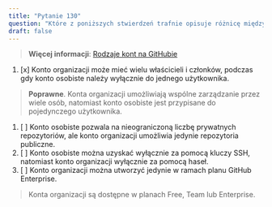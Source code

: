 ```yaml
---
title: "Pytanie 130"  
question: "Które z poniższych stwierdzeń trafnie opisuje różnicę między kontami osobistymi a kontami organizacji na GitHubie?"  
draft: false  
---
```


> **Więcej informacji**: [Rodzaje kont na GitHubie](https://docs.github.com/en/get-started/learning-about-github/types-of-github-accounts)

1. [x] Konto organizacji może mieć wielu właścicieli i członków, podczas gdy konto osobiste należy wyłącznie do jednego użytkownika.  
  > **Poprawne**. Konta organizacji umożliwiają wspólne zarządzanie przez wiele osób, natomiast konto osobiste jest przypisane do pojedynczego użytkownika.  
1. [ ] Konto osobiste pozwala na nieograniczoną liczbę prywatnych repozytoriów, ale konto organizacji umożliwia jedynie repozytoria publiczne.  
1. [ ] Konto osobiste można uzyskać wyłącznie za pomocą kluczy SSH, natomiast konto organizacji wyłącznie za pomocą haseł.  
1. [ ] Konto organizacji można utworzyć jedynie w ramach planu GitHub Enterprise.  
  > Konta organizacji są dostępne w planach Free, Team lub Enterprise.

